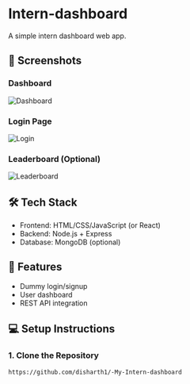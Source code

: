 # Intern-dashboard

A simple intern dashboard web app.

## 📸 Screenshots
### Dashboard
![Dashboard](./screenshots/dashboard.png)

### Login Page
![Login](./screenshots/login.png)

### Leaderboard (Optional)
![Leaderboard](./screenshots/leaderboard.png)

## 🛠️ Tech Stack
- Frontend: HTML/CSS/JavaScript (or React)
- Backend: Node.js + Express
- Database: MongoDB (optional)

## 🚀 Features
- Dummy login/signup
- User dashboard
- REST API integration

## 💻 Setup Instructions

### 1. Clone the Repository
```bash
https://github.com/disharth1/-My-Intern-dashboard
